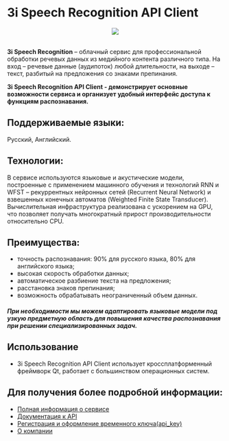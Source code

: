 # 3i Speech Recognition API Client

<div align="center">
  <img src="http://3itech.ru/images/img_logo.png"><br><br>
</div>

**3i Speech Recognition** – облачный сервис для профессиональной обработки речевых данных из медийного контента различного типа.
На вход – речевые данные (аудипоток) любой длительности, на выходе – текст, разбитый на предложения со знаками препинания.

**3i Speech Recognition API Client - демонстрирует основные возможности сервиса и организует удобный интерфейс доступа к функциям распознавания.**

## Поддерживаемые языки:
Русский, Английский.

## Технологии:
В сервисе используются языковые и акустические модели, построенные с применением машинного обучения и технологий RNN и WFST – рекуррентных нейронных сетей (Recurrent Neural Network) и взвешенных конечных автоматов (Weighted Finite State Transducer). Вычислительная инфраструктура реализована с ускорением на GPU, что позволяет получать многократный прирост производительности относительно CPU.

## Преимущества:
* точность распознавания: 90% для русского языка, 80% для английского языка;
* высокая скорость обработки данных;
* автоматическое разбиение текста на предложения;
* расстановка знаков препинания;
* возможность обрабатывать неограниченный объем данных.
#### *При необходимости мы можем адаптировать языковые модели под узкую предметную область для повышения качества распознавания при решении специализированных задач.*

## Использование
* 3i Speech Recognition API Client использует кросcплатформенный фреймворк Qt, работает с большинством операционных систем.

## Для получения более подробной информации:
* [Полная информация о сервисе](https://dev.3i-analytics.ru/description)
* [Документация к API](https://dev.3i-analytics.ru/playground/s2t)
* [Регистрация и оформление временного ключа(api_key)](https://dev.3i-analytics.ru/keys)
* [О компании](http://3itech.ru/about/company/)
